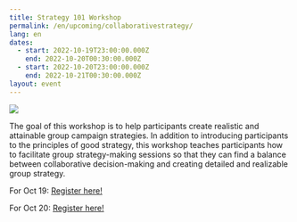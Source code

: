 ```yaml
---
title: Strategy 101 Workshop
permalink: /en/upcoming/collaborativestrategy/
lang: en
dates:
  - start: 2022-10-19T23:00:00.000Z
    end: 2022-10-20T00:30:00.000Z
  - start: 2022-10-20T23:00:00.000Z
    end: 2022-10-21T00:30:00.000Z
layout: event
---
```

![](/media/1.png)

The goal of this workshop is to help participants create realistic and attainable group campaign strategies. In addition to introducing participants to the principles of good strategy, this workshop teaches participants how to facilitate group strategy-making sessions so that they can find a balance between collaborative decision-making and creating detailed and realizable group strategy.



F﻿or Oct 19: [Register here! ](https://us02web.zoom.us/meeting/register/tZMrcuqvrjgrEtaTOFtWcy2y7sdM0g5SUmq0)[](https://us02web.zoom.us/meeting/register/tZcrd-igrj8jHdDt23s0ghqOvTb8-Hbk4K_S)

F﻿or Oct 20: [Register here!](https://us02web.zoom.us/meeting/register/tZYpf-itqDgtG9DAKsAv5dKJx20tyvITFYW-)

[](https://us02web.zoom.us/meeting/register/tZUofumoqjspE9wcNBTO0XY6SgfBP6LgcDBV)[](https://us02web.zoom.us/meeting/register/tZUofumoqjspE9wcNBTO0XY6SgfBP6LgcDBV)